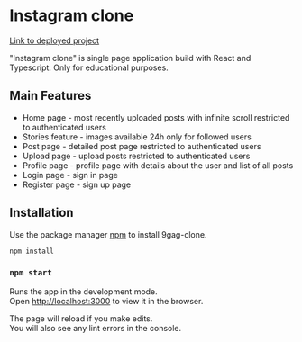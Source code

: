 # Instagram clone 

[Link to deployed project](https://we-lvlup-insta.vercel.app/)

"Instagram clone" is single page application build with React and Typescript. Only for educational purposes.

## Main Features

- Home page - most recently uploaded posts with infinite scroll restricted to authenticated users
- Stories feature - images available 24h only for followed users
- Post page - detailed post page restricted to authenticated users
- Upload page - upload posts restricted to authenticated users
- Profile page - profile page with details about the user and list of all posts
- Login page - sign in page
- Register page - sign up page

## Installation

Use the package manager [npm](https://www.npmjs.com/) to install 9gag-clone.

```bash
npm install
```
### `npm start`

Runs the app in the development mode.\
Open [http://localhost:3000](http://localhost:3000) to view it in the browser.

The page will reload if you make edits.\
You will also see any lint errors in the console.
